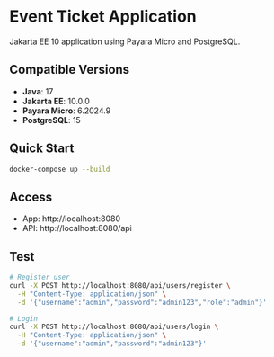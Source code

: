 # Event Ticket Application

Jakarta EE 10 application using Payara Micro and PostgreSQL.

## Compatible Versions
- **Java**: 17
- **Jakarta EE**: 10.0.0
- **Payara Micro**: 6.2024.9
- **PostgreSQL**: 15

## Quick Start
```bash
docker-compose up --build
```

## Access
- App: http://localhost:8080
- API: http://localhost:8080/api

## Test
```bash
# Register user
curl -X POST http://localhost:8080/api/users/register \
  -H "Content-Type: application/json" \
  -d '{"username":"admin","password":"admin123","role":"admin"}'

# Login
curl -X POST http://localhost:8080/api/users/login \
  -H "Content-Type: application/json" \
  -d '{"username":"admin","password":"admin123"}'
```
